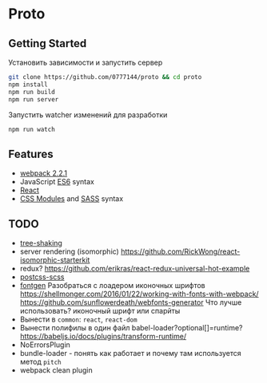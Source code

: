 # Proto

## Getting Started

Установить зависимости и запустить сервер
```bash
git clone https://github.com/0777144/proto && cd proto
npm install
npm run build
npm run server
```

Запустить watcher изменений для разработки
```bash
npm run watch
```


## Features

* [webpack 2.2.1]
* JavaScript [ES6] syntax
* [React]
* [CSS Modules] and [SASS] syntax


## TODO

* [tree-shaking](http://www.2ality.com/2015/12/webpack-tree-shaking.html)
* server rendering (isomorphic) https://github.com/RickWong/react-isomorphic-starterkit
* redux? https://github.com/erikras/react-redux-universal-hot-example
* [postcss-scss](https://github.com/postcss/postcss-scss)
* [fontgen](https://github.com/DragonsInn/fontgen-loader/) Разобраться с лоадером иконочных шрифтов
  https://shellmonger.com/2016/01/22/working-with-fonts-with-webpack/
  https://github.com/sunflowerdeath/webfonts-generator
Что лучше использовать? иконочный шрифт или спарйты
* Вынести в `common`: `react`, `react-dom`
* Вынести полифилы в один файл babel-loader?optional[]=runtime?
https://babeljs.io/docs/plugins/transform-runtime/
* NoErrorsPlugin
* bundle-loader - понять как работает и почему там используется метод `pitch`
* webpack clean plugin


[webpack 2.2.1]: https://github.com/webpack/webpack/tree/v2.2.1
[ES6]: http://es6-features.org/
[React]: https://github.com/facebook/react
[CSS Modules]: https://github.com/webpack-contrib/css-loader#css-modules
[SASS]: http://sass-lang.com/guide
